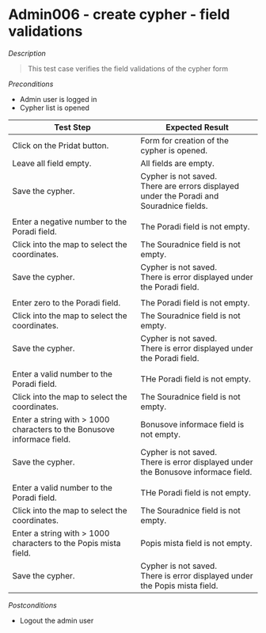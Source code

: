 # Admin006 - create cypher - field validations

*Description*
>This test case verifies the field validations of the cypher form


*Preconditions*
* Admin user is logged in
* Cypher list is opened

|Test Step|Expected Result|
|---------|---------------|
|Click on the Pridat button.|Form for creation of the cypher is opened.|
|Leave all field empty.|All fields are empty.|
|Save the cypher.|Cypher is not saved.<br>There are errors displayed under the Poradi and Souradnice fields.|
|||
|Enter a negative number to the Poradi field.|The Poradi field is not empty.|
|Click into the map to select the coordinates.|The Souradnice field is not empty.|
|Save the cypher.|Cypher is not saved.<br>There is error displayed under the Poradi field.|
|||
|Enter zero to the Poradi field.|The Poradi field is not empty.|
|Click into the map to select the coordinates.|The Souradnice field is not empty.|
|Save the cypher.|Cypher is not saved.<br>There is error displayed under the Poradi field.|
|||
|Enter a valid number to the Poradi field.|THe Poradi field is not empty.|
|Click into the map to select the coordinates.|The Souradnice field is not empty.|
|Enter a string with > 1000 characters to the Bonusove informace field.|Bonusove informace field is not empty.|
|Save the cypher.|Cypher is not saved.<br>There is error displayed under the Bonusove informace field.|
|||
|Enter a valid number to the Poradi field.|THe Poradi field is not empty.|
|Click into the map to select the coordinates.|The Souradnice field is not empty.|
|Enter a string with > 1000 characters to the Popis mista field.|Popis mista field is not empty.|
|Save the cypher.|Cypher is not saved.<br>There is error displayed under the Popis mista field.|

*Postconditions*
* Logout the admin user
